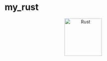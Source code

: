 # my_rust

<div align="center">
<img src="https://github.com/tatvladna/devicon/blob/master/icons/rust/rust-original.svg" title="Rust" alt="Rust" width="120" height="120">
<div>